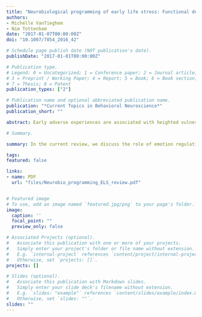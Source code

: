 ```yaml
---
title: "Neurobiological programming of early life stress: Functional development of amygdala-prefrontal circuitry and vulnerability for stress-relaed psychopathology"
authors:
- Michelle VanTieghem
- Nim Tottenham
date: "2017-01-07T00:00:00Z"
doi: "10.1007/7854_2016_42"

# Schedule page publish date (NOT publication's date).
publishDate: "2017-01-01T00:00:00Z"

# Publication type.
# Legend: 0 = Uncategorized; 1 = Conference paper; 2 = Journal article;
# 3 = Preprint / Working Paper; 4 = Report; 5 = Book; 6 = Book section;
# 7 = Thesis; 8 = Patent
publication_types: ["2"]

# Publication name and optional abbreviated publication name.
publication: "*Current Topics in Behavioral Neuroscience*"
publication_short: ""

abstract: Early adverse experiences are associated with heighted vulnerability for stress-related psychopathology across the lifespan. While extensive work has investigated the effects of early adversity on neurobiology in adulthood, developmental approaches can provide further insight on the neurobiological mechanisms that link early experiences and long-term mental health outcomes. In the current review, we discuss the role of emotion regulation circuitry implicated in stress-related psychopathology from a developmental and transdiagnostic perspective. We highlight converging evidence suggesting that multiple forms of early adverse experiences impact the functional development of amygdala-prefrontal circuitry. Next, we discuss how adversity-induced alterations in amygdala-prefrontal development are associated with symptoms of emotion dysregulation and psychopathology. Additionally, we discuss potential mechanisms through which protective factors may buffer the effects of early adversity on amygdala-prefrontal development to confer more adaptive long-term outcomes. Finally, we consider limitations of the existing literature and make suggestions for future longitudinal and translational research that can better elucidate the mechanisms linking early adversity, neurobiology, and emotional phenotypes. Together, these findings may provide further insight into the neuro-developmental mechanisms underlying the emergence of adversity-related emotional disorders and facilitate the development of targeted interventions that can ameliorate risk for psychopathology in youth exposed to early life stress.

# Summary. 

summary: In the current review, we discuss the role of emotion regulation circuitry implicated in stress-related psychopathology from a developmental and transdiagnostic perspective. We highlight converging evidence suggesting that multiple forms of early adverse experiences impact the functional development of amygdala-prefrontal circuitry..We also consider limitations of the existing literature and make suggestions for future longitudinal and translational research.

tags:
featured: false

links:
- name: PDF
  url: "files/Neurobio_programming_ELS_review.pdf"


# Featured image
# To use, add an image named `featured.jpg/png` to your page's folder. 
image:
  caption: ''
  focal_point: ""
  preview_only: false

# Associated Projects (optional).
#   Associate this publication with one or more of your projects.
#   Simply enter your project's folder or file name without extension.
#   E.g. `internal-project` references `content/project/internal-project/index.md`.
#   Otherwise, set `projects: []`.
projects: []

# Slides (optional).
#   Associate this publication with Markdown slides.
#   Simply enter your slide deck's filename without extension.
#   E.g. `slides: "example"` references `content/slides/example/index.md`.
#   Otherwise, set `slides: ""`.
slides: ""
---
```

